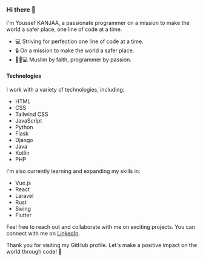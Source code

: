 ### Hi there 👋

I'm Youssef KANJAA, a passionate programmer on a mission to make the world a safer place, one line of code at a time. 

- 💻 Striving for perfection one line of code at a time.
- 🔒 On a mission to make the world a safer place.
- 🙏🏼💻 Muslim by faith, programmer by passion.

#### Technologies

I work with a variety of technologies, including:
- HTML
- CSS
- Tailwind CSS
- JavaScript
- Python
- Flask
- Django
- Java
- Kotlin
- PHP

I'm also currently learning and expanding my skills in:
- Vue.js
- React
- Laravel
- Rust
- Swing
- Flutter

Feel free to reach out and collaborate with me on exciting projects. You can connect with me on [LinkedIn](https://www.linkedin.com/in/youssef-kanjaa/).

Thank you for visiting my GitHub profile. Let's make a positive impact on the world through code! 🚀
